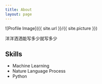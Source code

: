 ```yaml
---
title: About
layout: page
---
```

![Profile Image]({{ site.url }}/{{ site.picture }})

<p>洋洋洒洒能写多少就写多少</p>


<h2>Skills</h2>

<ul class="skill-list">
	<li>Machine Learning</li>
	<li>Nature Language Process</li>
	<li>Python</li>
</ul>

